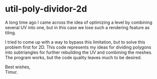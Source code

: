 # util-poly-dividor-2d
A long time ago I came across the idea of ​​optimizing a level by combining several UV into one, but in this case we lose such a rendering feature as tiling.

I tried to come up with a way to bypass this limitation, but to solve this problem first for 2D. This code represents my ideas for dividing polygons into subtriangles for further rebuilding the UV and combining the meshes. The program works, but the code quality leaves much to be desired.

Best wishes,  
Timur.

